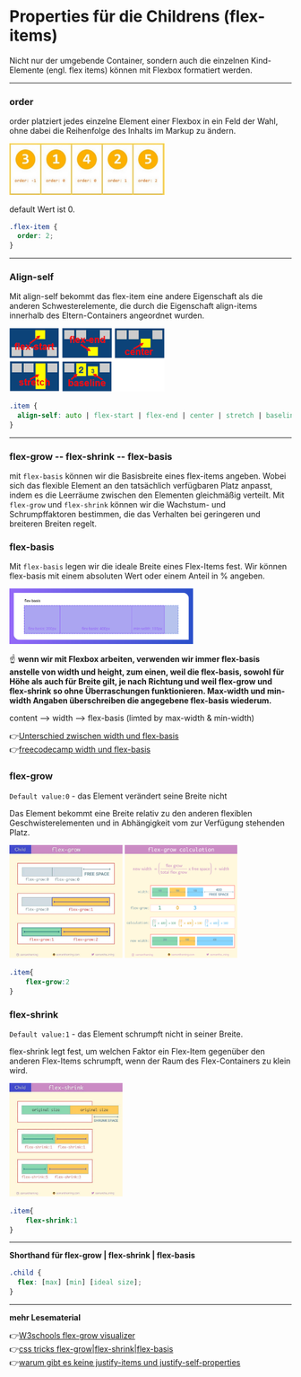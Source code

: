 # Properties für die Childrens (flex-items)

Nicht nur der umgebende Container, sondern auch die einzelnen Kind-Elemente (engl. flex items) können mit Flexbox formatiert werden.

---

### **order**

order platziert jedes einzelne Element einer Flexbox in ein Feld der Wahl, ohne dabei die Reihenfolge des Inhalts im Markup zu ändern.


<img src="order.jpg" alt="order" width="55%"> 

default Wert ist 0.

```css
.flex-item {
  order: 2;
}
```
---

### **Align-self**

Mit align-self bekommt das flex-item eine andere Eigenschaft als die anderen Schwesterelemente, die durch die Eigenschaft align-items innerhalb des Eltern-Containers angeordnet wurden.

<img src="align-self.png" alt="align-self" width="55%"> 

```css
.item {
  align-self: auto | flex-start | flex-end | center | stretch | baseline |;
}
```
---

### **flex-grow -- flex-shrink -- flex-basis**

mit `flex-basis` können wir die Basisbreite eines flex-items angeben. Wobei sich das flexible Element an den tatsächlich verfügbaren Platz anpasst, indem es die Leerräume zwischen den Elementen gleichmäßig verteilt. Mit `flex-grow` und `flex-shrink` können wir die Wachstum- und Schrumpffaktoren bestimmen, die das Verhalten bei geringeren und breiteren Breiten regelt. 


### flex-basis

Mit `flex-basis` legen wir die ideale Breite eines Flex-Items fest. Wir können flex-basis mit einem absoluten Wert oder einem Anteil in % angeben.

<img src="flex-basis.png" alt="flex-basis" width="65%"> 

:point_up: **wenn wir mit Flexbox arbeiten, verwenden wir immer flex-basis anstelle von width und height, zum einen, weil die flex-basis, sowohl für Höhe als auch für Breite gilt, je nach Richtung und weil flex-grow und flex-shrink so ohne Überraschungen funktionieren. Max-width und min-width Angaben überschreiben die angegebene flex-basis wiederum.**

content —> width —> flex-basis (limted by max-width & min-width)

:point_right:[Unterschied zwischen width und flex-basis](https://mastery.games/post/the-difference-between-width-and-flex-basis/)\
:point_right:[freecodecamp width und flex-basis](https://www.freecodecamp.org/news/flexboxs-flex-basis-explained-83d1a01413b7/)

### flex-grow

`Default value:0` - das Element verändert seine Breite nicht

Das Element bekommt eine Breite relativ zu den anderen flexiblen Geschwisterelementen und in Abhängigkeit vom zur Verfügung stehenden Platz.

<div>
<img src="flex-grow2.webp" alt="flex-grow2" width="40%"> 
<img src="flex-grow-calc.png" alt="flex-grow-calc" width="40%"> 
</div>


```css
.item{
    flex-grow:2 
}
```

### flex-shrink

`Default value:1` - das Element schrumpft nicht in seiner Breite.

flex-shrink legt fest, um welchen Faktor ein Flex-Item gegenüber den anderen Flex-Items schrumpft, wenn der Raum des Flex-Containers zu klein wird.

<img src="flex-shrink.jpg" alt="flex-shrink" width="40%"> 

```css
.item{
    flex-shrink:1
}
```
---
**Shorthand für flex-grow | flex-shrink | flex-basis**

```css
.child {
  flex: [max] [min] [ideal size];
}
```
---


 **mehr Lesematerial**


:point_right:[W3schools flex-grow visualizer](https://www.w3schools.com/cssref/playit.asp?filename=playcss_flex-grow&preval=1)\
:point_right:[css tricks flex-grow|flex-shrink|flex-basis](https://css-tricks.com/understanding-flex-grow-flex-shrink-and-flex-basis/)\
:point_right:[warum gibt es keine justify-items und justify-self-properties](https://stackoverflow.com/questions/32551291/in-css-flexbox-why-are-there-no-justify-items-and-justify-self-properties)







